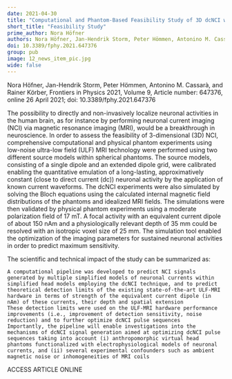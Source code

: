 ```yaml
---
date: 2021-04-30
title: "Computational and Phantom-Based Feasibility Study of 3D dcNCI with Ultra-Low Field MRI"
short_title: "Feasibility Study"
prime_author: Nora Höfner
authors: Nora Höfner, Jan-Hendrik Storm, Peter Hömmen, Antonino M. Cassarà, and Rainer Körber, Frontiers in Physics 2021, Volume 9, Article number: 647376, online 26 April 2021
doi: 10.3389/fphy.2021.647376
group: pub
image: 12_news_item_pic.jpg
wide: false
---
```

Nora Höfner, Jan-Hendrik Storm, Peter Hömmen, Antonino M. Cassarà, and Rainer Körber, Frontiers in Physics 2021, Volume 9, Article number: 647376, online 26 April 2021; doi: 10.3389/fphy.2021.647376

The possibility to directly and non-invasively localize neuronal activities in the human brain, as for instance by performing neuronal current imaging (NCI) via magnetic resonance imaging (MRI), would be a breakthrough in neuroscience. In order to assess the feasibility of 3-dimensional (3D) NCI, comprehensive computational and physical phantom experiments using low-noise ultra-low field (ULF) MRI technology were performed using two different source models within spherical phantoms. The source models, consisting of a single dipole and an extended dipole grid, were calibrated enabling the quantitative emulation of a long-lasting, approximatively constant (close to direct current (dc)) neuronal activity by the application of known current waveforms. The dcNCI experiments were also simulated by solving the Bloch equations using the calculated internal magnetic field distributions of the phantoms and idealized MRI fields. The simulations were then validated by physical phantom experiments using a moderate polarization field of 17 mT. A focal activity with an equivalent current dipole of about 150 nAm and a physiologically relevant depth of 35 mm could be resolved with an isotropic voxel size of 25 mm. The simulation tool enabled the optimization of the imaging parameters for sustained neuronal activities in order to predict maximum sensitivity.

The scientific and technical impact of the study can be summarized as:

    A computational pipeline was developed to predict NCI signals generated by multiple simplified models of neuronal currents within simplified head models employing the dcNCI technique, and to predict theoretical detection limits of the existing state-of-the-art ULF-MRI hardware in terms of strength of the equivalent current dipole (in nAm) of these currents, their depth and spatial extension
    These detection limits were used on the ULF-MRI hardware performance improvements (i.e., improvement of detection sensitivity, noise reduction) and to further optimize dcNCI pulse sequences
    Importantly, the pipeline will enable investigations into the mechanisms of dcNCI signal generation aimed at optimizing dcNCI pulse sequences taking into account (i) anthropomorphic virtual head phantoms functionalized with electrophysiological models of neuronal currents, and (ii) several experimental confounders such as ambient magnetic noise or inhomogeneities of MRI coils

ACCESS ARTICLE ONLINE

